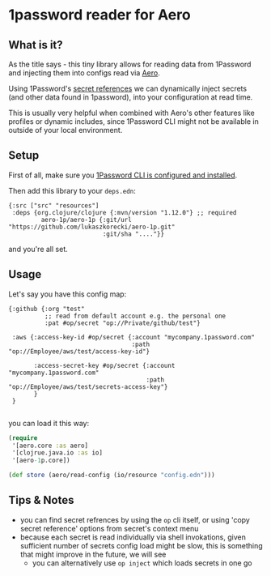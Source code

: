 # 1password reader for Aero

## What is it?

As the title says - this tiny library allows for reading data from 1Password and injecting them into configs read via [Aero](https://github.com/juxt/aero).

Using 1Password's [secret references](https://developer.1password.com/docs/cli/secret-references) we can dynamically inject secrets (and other data found in 1password), into your configuration at read time.

This is usually very helpful when combined with Aero's other features like profiles or dynamic includes, since 1Password CLI might not be available in outside of your local environment.

## Setup

First of all, make sure you [1Password CLI is configured and installed](https://developer.1password.com/docs/cli/get-started).

Then add this library to your `deps.edn`:


```edn
{:src ["src" "resources"]
 :deps {org.clojure/clojure {:mvn/version "1.12.0"} ;; required
         aero-1p/aero-1p {:git/url "https://github.com/lukaszkorecki/aero-1p.git"
                          :git/sha "...."}}

```

and you're all set.

## Usage

Let's say you have this config map:

```edn
{:github {:org "test"
          ;; read from default account e.g. the personal one
          :pat #op/secret "op://Private/github/test"}

 :aws {:access-key-id #op/secret {:account "mycompany.1password.com"
                                  :path "op://Employee/aws/test/access-key-id"}

       :access-secret-key #op/secret {:account "mycompany.1password.com"
                                      :path "op://Employee/aws/test/secrets-access-key"}
       }
 }


```

you can load it this way:


```clojure
(require
 '[aero.core :as aero]
 '[clojrue.java.io :as io]
 '[aero-1p.core])

(def store (aero/read-config (io/resource "config.edn")))
```


## Tips & Notes

- you can find secret refrences by using the `op` cli itself, or using 'copy secret reference' options from secret's context menu
- because each secret is read individually via shell invokations, given sufficient number of secrets config load might be slow, this is something that might improve in the future, we will see
  - you can alternatively use `op inject` which loads secrets in one go
